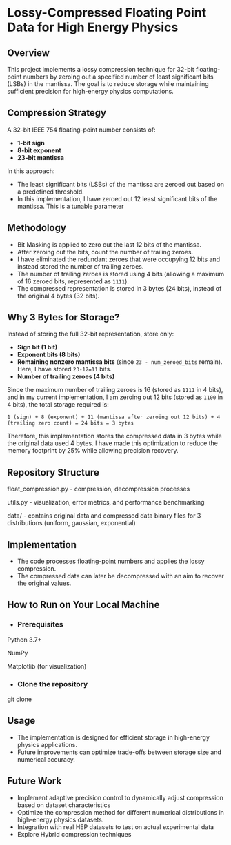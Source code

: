 # Lossy-Compressed Floating Point Data for High Energy Physics

## Overview
This project implements a lossy compression technique for 32-bit floating-point numbers by zeroing out a specified number of least significant bits (LSBs) in the mantissa. The goal is to reduce storage while maintaining sufficient precision for high-energy physics computations.

## Compression Strategy
A 32-bit IEEE 754 floating-point number consists of:
- **1-bit sign**
- **8-bit exponent**
- **23-bit mantissa**

In this approach:
- The least significant bits (LSBs) of the mantissa are zeroed out based on a predefined threshold.
- In this implementation, I have zeroed out 12 least significant bits of the mantissa. This is a tunable parameter
## Methodology
- Bit Masking is applied to zero out the last 12 bits of the mantissa.
- After zeroing out the bits, count the number of trailing zeroes.
- I have eliminated the redundant zeroes that were occupying 12 bits and instead stored the number of trailing zeroes.
- The number of trailing zeroes is stored using 4 bits (allowing a maximum of 16 zeroed bits, represented as `1111`).
- The compressed representation is stored in 3 bytes (24 bits), instead of the original 4 bytes (32 bits).

## Why 3 Bytes for Storage?
Instead of storing the full 32-bit representation, store only:
- **Sign bit (1 bit)**
- **Exponent bits (8 bits)**
- **Remaining nonzero mantissa bits** (since `23 - num_zeroed_bits` remain). Here, I have stored `23-12=11` bits.
- **Number of trailing zeroes (4 bits)**

Since the maximum number of trailing zeroes is 16 (stored as `1111` in 4 bits), and in my current implementation, I am zeroing out 12 bits (stored as `1100` in 4 bits), the total storage required is:

`1 (sign) + 8 (exponent) + 11 (mantissa after zeroing out 12 bits) + 4 (trailing zero count) = 24 bits = 3 bytes`

Therefore, this implementation stores the compressed data in 3 bytes while the original data used 4 bytes. 
I have made this optimization to reduce the memory footprint by 25% while allowing precision recovery.


## Repository Structure
float_compression.py - compression, decompression processes

utils.py - visualization, error metrics, and performance benchmarking

data/ - contains original data and compressed data binary files for 3 distributions (uniform, gaussian, exponential)

## Implementation
- The code processes floating-point numbers and applies the lossy compression.
- The compressed data can later be decompressed with an aim to recover the original values.

## How to Run on Your Local Machine

 - ### Prerequisites

Python 3.7+

NumPy

Matplotlib (for visualization)

- ### Clone the repository

git clone <url>

## Usage
- The implementation is designed for efficient storage in high-energy physics applications.
- Future improvements can optimize trade-offs between storage size and numerical accuracy.

## Future Work
- Implement adaptive precision control to dynamically adjust compression based on dataset characteristics
- Optimize the compression method for different numerical distributions in high-energy physics datasets.
- Integration with real HEP datasets to test on actual experimental data
- Explore Hybrid compression techniques

